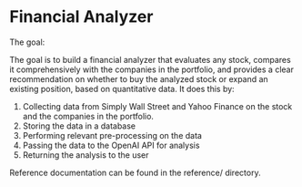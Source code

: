 # Financial Analyzer 

The goal: 

The goal is to build a financial analyzer that evaluates any stock, compares it comprehensively with the companies in the portfolio, and provides a clear recommendation on whether to buy the analyzed stock or expand an existing position, based on quantitative data. It does this by:

1. Collecting data from Simply Wall Street and Yahoo Finance on the stock and the companies in the portfolio.
2. Storing the data in a database
3. Performing relevant pre-processing on the data
4. Passing the data to the OpenAI API for analysis
5. Returning the analysis to the user

Reference documentation can be found in the reference/ directory.
